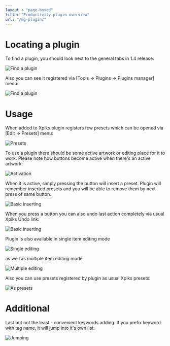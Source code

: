 ```yaml
---
layout : "page-boxed"
title: "Productivity plugin overview"
url: "/mg-plugin/"
---
```

# Locating a plugin

To find a plugin, you should look next to the general tabs in 1.4 release:

<img alt="Find a plugin" src='{{< misc/rel  "/images/posts/maground-demo/find-plugin.gif" >}}' class="small-12 large-8" />

Also you can see it registered via [Tools -> Plugins -> Plugins manager] menu:

<img alt="Find a plugin" src='{{< misc/rel  "/images/posts/maground-demo/plugins-menu.gif" >}}' class="small-12 large-8" />

# Usage

When added to Xpiks plugin registers few presets which can be opened via [Edit -> Presets] menu:

<img alt="Presets" src='{{< misc/rel  "/images/posts/maground-demo/presets.gif" >}}' class="small-12 large-8" />

To use a plugin there should be some active artwork or editing place for it to work. Please note how buttons become active when there's an active artwork:

<img alt="Activation" src='{{< misc/rel  "/images/posts/maground-demo/activate-buttons.gif" >}}' class="small-12 large-8" />

When it is active, simply pressing the button will insert a preset. Plugin will remember inserted presets and you will be able to remove them by next press of same button.

<img alt="Basic inserting" src='{{< misc/rel  "/images/posts/maground-demo/basic-inserting.gif" >}}' class="small-12 large-8" />

When you press a button you can also undo last action completely via usual Xpiks Undo link:

<img alt="Basic inserting" src='{{< misc/rel  "/images/posts/maground-demo/insert-undo.gif" >}}' class="small-12 large-8" />

Plugin is also available in single item editing mode

<img alt="Single editing" src='{{< misc/rel  "/images/posts/maground-demo/one-item-editing.gif" >}}' class="small-12 large-8" />

as well as multiple item editing mode

<img alt="Multiple editing" src='{{< misc/rel  "/images/posts/maground-demo/multiple-file-editing.gif" >}}' class="small-12 large-8" />

Also you can use presets registered by plugin as usual Xpiks presets:

<img alt="As presets" src='{{< misc/rel  "/images/posts/maground-demo/insert-as-preset.gif" >}}' class="small-12 large-8" />

# Additional

Last but not the least - convenient keywords adding. If you prefix keyword with tag name, it will jump into it's own list:

<img alt="Jumping" src='{{< misc/rel  "/images/posts/maground-demo/keyword-jumping.gif" >}}' class="small-12 large-8" />
